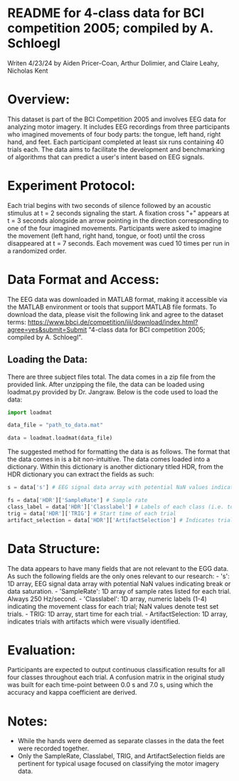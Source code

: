 # README for 4-class data for BCI competition 2005; compiled by A. Schloegl

Writen 4/23/24 by Aiden Pricer-Coan, Arthur Dolimier, and Claire Leahy, Nicholas Kent

# Overview:
This dataset is part of the BCI Competition 2005 and involves EEG data for analyzing motor imagery. It includes EEG recordings from three participants who imagined movements of four body parts: the tongue, left hand, right hand, and feet. Each participant completed at least six runs containing 40 trials each. The data aims to facilitate the development and benchmarking of algorithms that can predict a user's intent based on EEG signals.

# Experiment Protocol:
Each trial begins with two seconds of silence followed by an acoustic stimulus at t = 2 seconds signaling the start. A fixation cross "+" appears at t = 3 seconds alongside an arrow pointing in the direction corresponding to one of the four imagined movements. Participants were asked to imagine the movement (left hand, right hand, tongue, or foot) until the cross disappeared at t = 7 seconds. Each movement was cued 10 times per run in a randomized order.

# Data Format and Access:
The EEG data was downloaded in MATLAB format, making it accessible via the MATLAB environment or tools that support MATLAB file formats. To download the data, please visit the following link and agree to the dataset terms: https://www.bbci.de/competition/iii/download/index.html?agree=yes&submit=Submit "4-class data for BCI competition 2005; compiled by A. Schloegl".

## Loading the Data:
There are three subject files total. The data comes in a zip file from the provided link. After unzipping the file, the data can be loaded using loadmat.py provided by Dr. Jangraw. Below is the code used to load the data:
```python
import loadmat

data_file = "path_to_data.mat"

data = loadmat.loadmat(data_file)
```

The suggested method for formatting the data is as follows. The format that the data comes in is a bit non-intuitive. The data comes loaded into a dictionary. Within this dictionary is another dictionary titled HDR, from the HDR dictionary you can extract the fields as such:

```python
s = data['s'] # EEG signal data array with potential NaN values indicating breaks or data saturation.

fs = data['HDR']['SampleRate'] # Sample rate
class_label = data['HDR']['Classlabel'] # Labels of each class (i.e. tongue, left hand, right hand, feet) and NAN which indicates the trials of the test set
trig = data['HDR']['TRIG'] # Start time of each trial
artifact_selection = data['HDR']['ArtifactSelection'] # Indicates trials with artifacts which were visually identified
```

# Data Structure:
The data appears to have many fields that are not relevant to the EGG data. As such the following fields are the only ones relevant to our research:
    - 's': 1D array, EEG signal data array with potential NaN values indicating break or data saturation.
    - 'SampleRate': 1D array of sample rates listed for each trial. Always 250 Hz/second.
    - 'Classlabel': 1D array, numeric labels (1-4) indicating the movement class for each trial; NaN values denote test set trials.
    - TRIG: 1D array, start time for each trial.
    - ArtifactSelection: 1D array, indicates trials with artifacts which were visually identified.

# Evaluation:
Participants are expected to output continuous classification results for all four classes throughout each trial. A confusion matrix in the original study was built for each time-point between 0.0 s and 7.0 s, using which the accuracy and kappa coefficient are derived.

# Notes: 
- While the hands were deemed as separate classes in the data the feet were recorded together.
- Only the SampleRate, Classlabel, TRIG, and ArtifactSelection fields are pertinent for typical usage focused on classifying the motor imagery data.